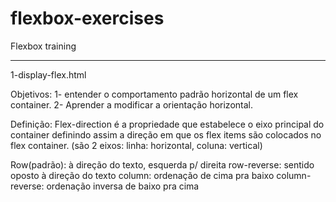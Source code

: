 # flexbox-exercises
Flexbox training

-----------------------------------
1-display-flex.html

Objetivos:
1- entender o comportamento padrão horizontal de um flex container.
2- Aprender a modificar a orientação horizontal.

Definição: Flex-direction é a propriedade que estabelece o eixo principal do container definindo assim a direção em que os flex items são colocados no flex container. (são 2 eixos: linha: horizontal, coluna: vertical)

Row(padrão): à direção do texto, esquerda p/ direita
row-reverse: sentido oposto à direção do texto
column: ordenação de cima pra baixo
column-reverse: ordenação inversa de baixo pra cima